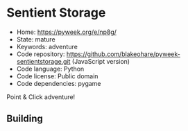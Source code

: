 # Sentient Storage

- Home: https://pyweek.org/e/np8g/
- State: mature
- Keywords: adventure
- Code repository: https://github.com/blakeohare/pyweek-sentientstorage.git (JavaScript version)
- Code language: Python
- Code license: Public domain
- Code dependencies: pygame

Point & Click adventure!

## Building


